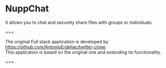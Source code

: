 # NuppChat

It allows you to chat and securely share files with groups or individuals

===

The original Full stack application is developed by https://github.com/AntonioErdeljac/twitter-clone.  
This application is based on the original one and extending its functionality.

===
